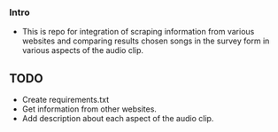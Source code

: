 ### Intro
- This is repo for integration of scraping information from various websites and comparing results chosen songs in the survey form in various aspects of the audio clip.
## TODO
- Create requirements.txt
- Get information from other websites.
- Add description about each aspect of the audio clip.